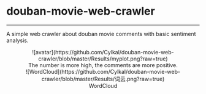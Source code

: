 # douban-movie-web-crawler
---
A simple web crawler about douban movie comments with basic sentiment analysis.  
<center>![avatar](https://github.com/Cylkal/douban-movie-web-crawler/blob/master/Results/myplot.png?raw=true)</center>  
<center>The number is more high, the comments are more positive.</center>  
<center>![WordCloud](https://github.com/Cylkal/douban-movie-web-crawler/blob/master/Results/词云.png?raw=true)</center>  
<center>WordCloud</center>  
